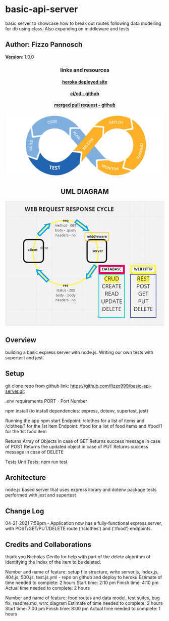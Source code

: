 # basic-api-server

basic server to showcase how to break out routes following data modelling for db using class. Also expanding on middleware and tests

## Author: Fizzo Pannosch

**Version**: 1.0.0

<!-- (increment the patch/fix version number if you make more commits past your first submission) -->

### <center> links and resources </center>

#### <center> [heroku deployed site](https://fizzo-basic-api-server.herokuapp.com/food) </center>

<!-- #### <center> [github actions](https://github.com/fizzo999/server-deployment-practice/actions) </center> -->

<!-- #### <center> [github pull request](https://github.com/fizzo999/server-deployment-practice/pull/1) </center> -->

#### <center> [ci/cd - github](https://github.com/fizzo999/basic-api-server/runs/2406395315?check_suite_focus=true) </center>

#### <center> [merged pull request - github](https://github.com/fizzo999/basic-api-server/pull/1) </center>

![Cont Integration Cont Deploy](src/continuousIntegrationContinuousDepolyment002.png)

## <center> UML DIAGRAM </center>

![web request response cycle diagram](src/1324-WRRC.PNG)

## Overview

building a basic express server with node.js. Writing our own tests with supertest and jest.

## Setup

git clone repo from github link:
https://github.com/fizzo999/basic-api-server.git

.env requirements
PORT - Port Number

npm install
(to install dependencies: express, dotenv, supertest, jest)

Running the app
npm start
Endpoint: /clothes for a list of items and /clothes/1 for the 1st item
Endpoint: /food for a list of food items and /food/1 for the 1st food item

Returns Array of Objects in case of GET
Returns success message in case of POST
Returns the updated object in case of PUT
Returns success message in case of DELETE

Tests
Unit Tests: npm run test

## Architecture

node.js based server that uses express library and dotenv package
tests performed with jest and supertest

## Change Log

04-21-2021 7:59pm - Application now has a fully-functional express server, with POST/GET/PUT/DELETE route ('/clothes') and ('/food') endpoints.

## Credits and Collaborations

thank you Nicholas Cerillo for help with part of the delete algorithm of identifying the index of the item to be deleted.

Number and name of feature: setup file structure, write server.js, index,js, 404.js, 500.js, test.js.yml - repo on github and deploy to heroku
Estimate of time needed to complete: 2 hours
Start time: 2:10 pm
Finish time: 4:10 pm
Actual time needed to complete: 2 hours

Number and name of feature: food routes and data model, test suites, bug fix, readme.md, wrrc diagram
Estimate of time needed to complete: 2 hours
Start time: 7:00 pm
Finish time: 8:00 pm
Actual time needed to complete: 1 hours
